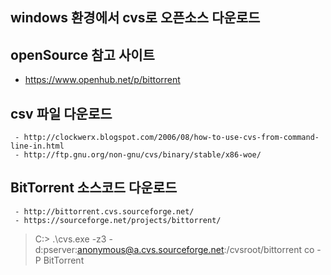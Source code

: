 ## windows 환경에서 cvs로 오픈소스 다운로드  
  
openSource 참고 사이트  
---  
- https://www.openhub.net/p/bittorrent  
  
csv 파일 다운로드  
---
```
 - http://clockwerx.blogspot.com/2006/08/how-to-use-cvs-from-command-line-in.html
 - http://ftp.gnu.org/non-gnu/cvs/binary/stable/x86-woe/
```

BitTorrent 소스코드 다운로드  
---

```
 - http://bittorrent.cvs.sourceforge.net/
 - https://sourceforge.net/projects/bittorrent/
```  
> C:\> .\cvs.exe -z3 -d:pserver:anonymous@a.cvs.sourceforge.net:/cvsroot/bittorrent co -P
 BitTorrent
